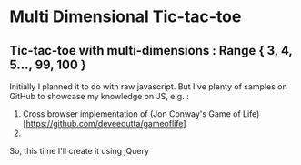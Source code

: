 Multi Dimensional Tic-tac-toe
=============================

Tic-tac-toe with multi-dimensions : Range { 3, 4, 5..., 99, 100 }
-----------------------------------------------------------------

Initially I planned it to do with raw javascript. But I've plenty of samples on GitHub to showcase my knowledge on JS, e.g. :
1. Cross browser implementation of (Jon Conway's Game of Life)[https://github.com/deveedutta/gameoflife]
2. 

So, this time I'll create it using jQuery
